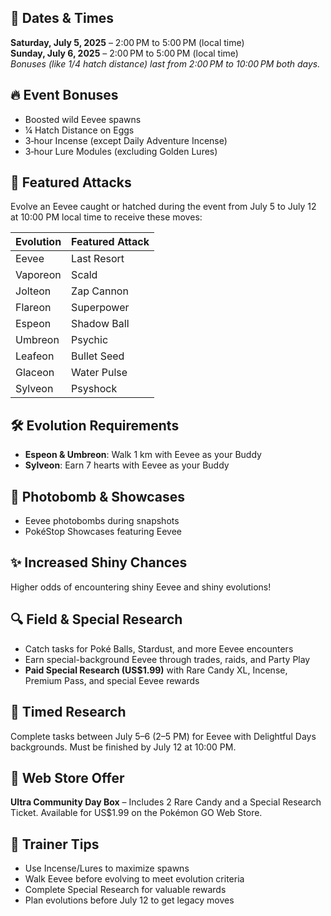 ## 📅 Dates & Times
**Saturday, July 5, 2025** – 2:00 PM to 5:00 PM (local time)  
**Sunday, July 6, 2025** – 2:00 PM to 5:00 PM (local time)  
*Bonuses (like 1/4 hatch distance) last from 2:00 PM to 10:00 PM both days.*

## 🔥 Event Bonuses
- Boosted wild Eevee spawns
- ¼ Hatch Distance on Eggs
- 3‑hour Incense (except Daily Adventure Incense)
- 3‑hour Lure Modules (excluding Golden Lures)

## 🧬 Featured Attacks
Evolve an Eevee caught or hatched during the event from July 5 to July 12 at 10:00 PM local time to receive these moves:

| Evolution | Featured Attack |
|-----------|----------------|
| Eevee | Last Resort |
| Vaporeon | Scald |
| Jolteon | Zap Cannon |
| Flareon | Superpower |
| Espeon | Shadow Ball |
| Umbreon | Psychic |
| Leafeon | Bullet Seed |
| Glaceon | Water Pulse |
| Sylveon | Psyshock |

## 🛠️ Evolution Requirements
- **Espeon & Umbreon**: Walk 1 km with Eevee as your Buddy
- **Sylveon**: Earn 7 hearts with Eevee as your Buddy

## 📸 Photobomb & Showcases
- Eevee photobombs during snapshots
- PokéStop Showcases featuring Eevee

## ✨ Increased Shiny Chances
Higher odds of encountering shiny Eevee and shiny evolutions!

## 🔍 Field & Special Research
- Catch tasks for Poké Balls, Stardust, and more Eevee encounters
- Earn special-background Eevee through trades, raids, and Party Play
- **Paid Special Research (US$1.99)** with Rare Candy XL, Incense, Premium Pass, and special Eevee rewards

## 📆 Timed Research
Complete tasks between July 5–6 (2–5 PM) for Eevee with Delightful Days backgrounds. Must be finished by July 12 at 10:00 PM.

## 🛒 Web Store Offer
**Ultra Community Day Box** – Includes 2 Rare Candy and a Special Research Ticket. Available for US$1.99 on the Pokémon GO Web Store.

## 🎯 Trainer Tips
- Use Incense/Lures to maximize spawns
- Walk Eevee before evolving to meet evolution criteria
- Complete Special Research for valuable rewards
- Plan evolutions before July 12 to get legacy moves
